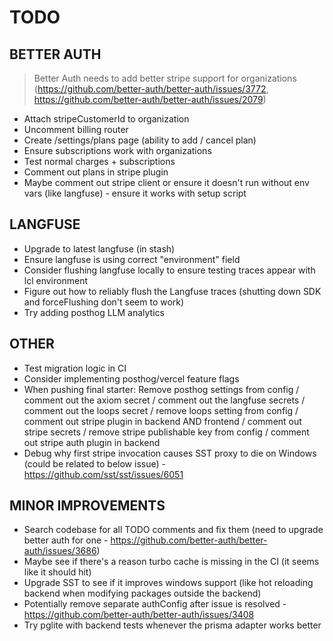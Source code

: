 # TODO

## BETTER AUTH

> Better Auth needs to add better stripe support for organizations (https://github.com/better-auth/better-auth/issues/3772, https://github.com/better-auth/better-auth/issues/2079)

- Attach stripeCustomerId to organization
- Uncomment billing router
- Create /settings/plans page (ability to add / cancel plan)
- Ensure subscriptions work with organizations
- Test normal charges + subscriptions
- Comment out plans in stripe plugin
- Maybe comment out stripe client or ensure it doesn't run without env vars (like langfuse) - ensure it works with setup script

## LANGFUSE

- Upgrade to latest langfuse (in stash)
- Ensure langfuse is using correct "environment" field
- Consider flushing langfuse locally to ensure testing traces appear with lcl environment
- Figure out how to reliably flush the Langfuse traces (shutting down SDK and forceFlushing don't seem to work)
- Try adding posthog LLM analytics

## OTHER

- Test migration logic in CI
- Consider implementing posthog/vercel feature flags
- When pushing final starter: Remove posthog settings from config / comment out the axiom secret / comment out the langfuse secrets / comment out the loops secret / remove loops setting from config / comment out stripe plugin in backend AND frontend / comment out stripe secrets / remove stripe publishable key from config / comment out stripe auth plugin in backend
- Debug why first stripe invocation causes SST proxy to die on Windows (could be related to below issue) - https://github.com/sst/sst/issues/6051

## MINOR IMPROVEMENTS

- Search codebase for all TODO comments and fix them (need to upgrade better auth for one - https://github.com/better-auth/better-auth/issues/3686)
- Maybe see if there's a reason turbo cache is missing in the CI (it seems like it should hit)
- Upgrade SST to see if it improves windows support (like hot reloading backend when modifying packages outside the backend)
- Potentially remove separate authConfig after issue is resolved - https://github.com/better-auth/better-auth/issues/3408
- Try pglite with backend tests whenever the prisma adapter works better
